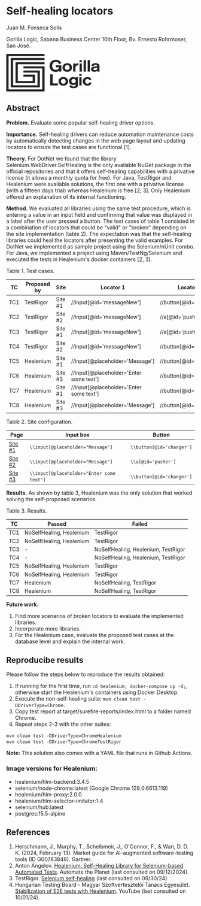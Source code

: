 # Self-healing locators

Juan M. Fonseca Solís

Gorilla Logic, Sabana Business Center 10th Floor, Bv. Ernesto Rohrmoser, San José.

<img width="250" height="100" src='img/GL_Logo_Primary_Blk.png'/>

## Abstract

**Problem.** Evaluate some popular self-healing driver options.

**Importance.** Self-healing drivers can reduce automation maintenance costs by automatically detecting changes in the web page layout and updating locators to ensure the test cases are functional [1].

**Theory.**  For DotNet we found that the library Selenium.WebDriver.SelfHealing is the only available NuGet package in the official repositories and that it offers self-healing capabilities with a privative license (it allows a monthly quota for free). For Java, TestRigor and Healenium were available solutions, the first one with a privative license (with a fifteen days trial) whereas Healenium is free [2, 3]. Only Healenium offered an explanation of its internal functioning.

**Method.** We evaluated all libraries using the same test procedure, which is entering a value in an input field and confirming that value was displayed in a label after the user pressed a button. The test cases of table 1 consisted in a combination of locators that could be "valid" or "broken" depending on the site implementation (table 2). The expectation was that the self-healing libraries could heal the locators after presenting the valid examples. For DotNet we implemented as sample project using the Selenium/nUnit combo. For Java, we implemented a project using Maven/TestNg/Selenium and executed the tests in Healenium's docker containers [2, 3].

Table 1. Test cases.

| TC | Proposed by | Site | Locator 1 | Locator 2 | Locator Configuration |
| --- | --- | --- | --- | --- | --- |
| TC1 | TestRigor | Site #1 | //input[@id='messageNew'] | //button[@id='changer'] | valid |
| TC2 | TestRigor | Site #2 | //input[@id='messageNew'] | //a[@id='pusher'] | valid |
| TC3 | TestRigor | Site #1 | //input[@id='messageNew'] | //a[@id='pusher'] | broken |
| TC4 | TestRigor | Site #2 | //input[@id='messageNew'] | //button[@id='changer'] | broken |
| TC5 | Healenium | Site #1 | //input[@placeholder='Message'] | //button[@id='changer'] | valid |
| TC6 | Healenium | Site #3 | //input[@placeholder='Enter some text'] | //button[@id='changer'] | valid |
| TC7 | Healenium | Site #1 | //input[@placeholder='Enter some text'] | //button[@id='changer'] | broken | 
| TC8 | Healenium | Site #3 | //input[@placeholder='Message'] | //button[@id='changer'] | broken |

Table 2. Site configuration.

| Page | Input box | Button |
| --- | --- | --- |
| [Site #1](demoSite/form-button-label.html)  | `\\input[@placeholder="Message"]`           | `\\button[@id='changer']` |
| [Site #2](demoSite/form-button-label2.html) | `\\input[@placeholder="Message"]`           | `\\a[@id='pusher']` |
| [Site #3](demoSite/form-button-label3.html) | `\\input[@placeholder="Enter some text"]`   | `\\button[@id='changer']` | 

**Results.** As shown by table 3, Healenium was the only solution that worked solving the self-proposed scenarios. 

Table 3. Results. 

| TC | Passed | Failed |
| --- | --- | --- |
| TC1 | NoSelfHealing, Healenium | TestRigor |
| TC2 | NoSelfHealing, Healenium | TestRigor |
| TC3 | - | NoSelfHealing, Healenium, TestRigor |
| TC4 | - | NoSelfHealing, Healenium, TestRigor |
| TC5 | NoSelfHealing, Healenium | TestRigor |
| TC6 | NoSelfHealing, Healenium | TestRigor |
| TC7 | Healenium | NoSelfHealing, TestRigor |
| TC8 | Healenium | NoSelfHealing, TestRigor |

**Future work.** 
1. Find more scenarios of broken locators to evaluate the implemented libraries.
2. Incorporate more libraries.
3. For the Healenium case, evaluate the proposed test cases at the database level and explain the internal work.

## Reproducibe results

Please follow the steps below to reproduce the results obtained:
1. If running for the first time, run `cd healenium; docker-compose up -d;`, otherwise start the Healenium's containers using Docker Desktop.
2. Execute the non-self-healing suite: `mvn clean test -DDriverType=Chrome`.
3. Copy test report at target/surefire-reports/index.html to a folder named Chrome.
4. Repeat steps 2-3 with the other suites:
```
mvn clean test -DDriverType=ChromeHealenium
mvn clean test -DDriverType=ChromeTestRigor
```

**Note:** This solution also comes with a YAML file that runs in Github Actions.

### Image versions for Healenium:
* healenium/hlm-backend:3.4.5          
* selenium/node-chrome:latest (Google Chrome 128.0.6613.119)      
* healenium/hlm-proxy:2.0.0            
* healenium/hlm-selector-imitator:1.4  
* selenium/hub:latest                  
* postgres:15.5-alpine   

## References
1. Herschmann, J., Murphy, T., Scheibmeir, J., O'Connor, F., & Wan, D. D. K. (2024, February 13). Market guide for AI-augmented software-testing tools (ID G00783848). Gartner.
2. Anton Angelov. [Healenium: Self-Healing Library for Selenium-based Automated Tests](https://www.automatetheplanet.com/healenium-self-healing-tests/). Automate the Planet (last consulted on 09/12/2024).
3. TestRigor. [Selenium self-healing](https://testrigor.com/selenium-self-healing) (last consulted on 09/30/24).
4. Hungarian Testing Board - Magyar Szoftvertesztelői Tanács Egyesület. [Stabilization of E2E tests with Healenium](https://www.youtube.com/live/ttuZkpCOt3g?si=UYtog10_U-fsAae_&t=1566). YouTube (last consulted on 10/01/24).